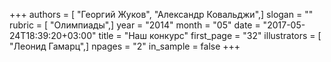 +++
authors = [ "Георгий Жуков", "Александр Ковальджи",]
slogan = ""
rubric = [ "Олимпиады",]
year = "2014"
month = "05"
date = "2017-05-24T18:39:20+03:00"
title = "Наш конкурс"
first_page = "32"
illustrators = [ "Леонид Гамарц",]
npages = "2"
in_sample = false
+++
